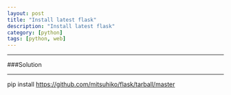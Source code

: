 ```yaml
---
layout: post
title: "Install latest flask"
description: "Install latest flask"
category: [python]
tags: [python, web]
---
```


---------------------------------------

###Solution

----------------------------------------

pip install https://github.com/mitsuhiko/flask/tarball/master
